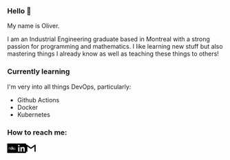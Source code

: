 ### Hello 👋
My name is Oliver.

I am an Industrial Engineering graduate based in Montreal with a strong passion for programming and mathematics. I like learning new stuff but also mastering things I already know as well as teaching these things to others!

### Currently learning

I'm very into all things DevOps, particularly:

- Github Actions
- Docker
- Kubernetes

### How to reach me:

[<img align="left" alt="snOm3ad" width="22px" height="22px" src="https://raw.githubusercontent.com/snOm3ad/snOm3ad/main/logo-ci.jpg"/>][website]
[<img align="left" alt="snOm3ad" width="22px" height="22px" src="https://raw.githubusercontent.com/snOm3ad/snom3ad.github.io/master/linkedin.svg"/>][linkedin]
[<img align="left" alt="snOm3ad" width="22px" height="22px" src="https://raw.githubusercontent.com/snOm3ad/snom3ad.github.io/master/gmail.svg"/>][gmail]

[website]: https://afermentingprogrammer.dev
[linkedin]: https://linkedin.com/in/oliver-t
[gmail]: mailto:geronimooliver00@gmail.com
